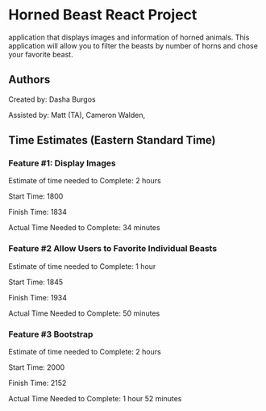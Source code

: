 # Horned Beast React Project

application that displays images and information of horned animals. This application will allow you to filter the beasts by number of horns and chose your favorite beast.

## Authors

Created by: Dasha Burgos

Assisted by: Matt (TA), Cameron Walden,

## Time Estimates (Eastern Standard Time)

### Feature #1: Display Images

Estimate of time needed to Complete: 2 hours

Start Time: 1800

Finish Time: 1834

Actual Time Needed to Complete: 34 minutes

### Feature #2 Allow Users to Favorite Individual Beasts

Estimate of time needed to Complete: 1 hour

Start Time: 1845

Finish Time: 1934

Actual Time Needed to Complete: 50 minutes

### Feature #3 Bootstrap

Estimate of time needed to Complete: 2 hours

Start Time: 2000

Finish Time: 2152

Actual Time Needed to Complete: 1 hour 52 minutes
